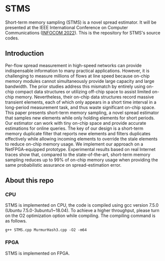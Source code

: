 # STMS

Short-term memory sampling (STMS) is a novel spread estimator. It will be presented at the IEEE International Conference on Computer Communications ([INFOCOM 2022](https://infocom2022.ieee-infocom.org/)). This is the repository for STMS's source codes.

## Introduction
Per-flow spread measurement in high-speed networks can provide indispensable information to many practical applications. However, it is challenging to measure millions of flows at line speed because on-chip memory modules cannot simultaneously provide large capacity and large bandwidth. The prior studies address this mismatch by entirely using on-chip compact data structures or utilizing off-chip space to assist limited on-chip memory. 
Nevertheless, their on-chip data structures record massive transient elements, each of which only appears in a short time interval in a long-period measurement task, and thus waste significant on-chip space. This paper presents short-term memory sampling, a novel spread estimator that samples new elements while only holding elements for short periods. Our estimator can work with tiny on-chip space and provide accurate estimations for online queries. The key of our design is a short-term memory duplicate filter that reports new elements and filters duplicates effectively while allowing incoming elements to override the stale elements to reduce on-chip memory usage. We implement our approach on a NetFPGA-equipped prototype. Experimental results based on real Internet traces show that, compared to the state-of-the-art, short-term memory sampling reduces up to 99% of on-chip memory usage when providing the same probabilistic assurance on spread-estimation error. 

## About this repo
### CPU
STMS is implemented on CPU, the code is compiled using gcc version 7.5.0 (Ubuntu 7.5.0-3ubuntu1~18.04). To achieve a higher throughput, please turn on the O2 optimization option while compiling. The compiling command is as follows.
```shell
g++ STMS.cpp MurmurHash3.cpp -O2 -m64
```

### FPGA
STMS is implemented on FPGA.
